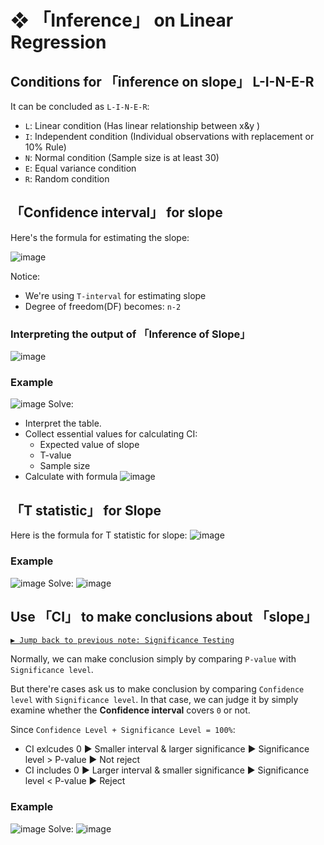 #  ❖ 「Inference」 on Linear Regression

## Conditions for 「inference on slope」 L-I-N-E-R

It can be concluded as `L-I-N-E-R`:
- `L`: Linear condition (Has linear relationship between x&y )
- `I`: Independent condition (Individual observations with replacement or 10% Rule)
- `N`: Normal condition (Sample size is at least 30)
- `E`: Equal variance condition
- `R`: Random condition


## 「Confidence interval」 for slope

Here's the formula for estimating the slope:

![image](https://user-images.githubusercontent.com/14041622/45804029-a5d0dd80-bced-11e8-942d-06be86859f1e.png)

Notice: 
- We're using `T-interval` for estimating slope
- Degree of freedom(DF) becomes: `n-2`

### Interpreting the output of 「Inference of Slope」

![image](https://user-images.githubusercontent.com/14041622/45804150-edf00000-bced-11e8-8920-abc943a8e06d.png)


### Example
![image](https://user-images.githubusercontent.com/14041622/45804359-7373b000-bcee-11e8-8076-9f3522bd00da.png)
Solve:
- Interpret the table.
- Collect essential values for calculating CI:
    - Expected value of slope
    - T-value
    - Sample size
- Calculate with formula
![image](https://user-images.githubusercontent.com/14041622/45804430-a3bb4e80-bcee-11e8-96f2-ccce15b93f1f.png)



## 「T statistic」 for Slope

Here is the formula for T statistic for slope:
![image](https://user-images.githubusercontent.com/14041622/45805335-188f8800-bcf1-11e8-8e43-3d849652d217.png)

### Example
![image](https://user-images.githubusercontent.com/14041622/45805343-204f2c80-bcf1-11e8-9305-1d4d8511917e.png)
Solve:
![image](https://user-images.githubusercontent.com/14041622/45805379-36f58380-bcf1-11e8-9099-1881069224e8.png)



## Use 「CI」 to make conclusions about 「slope」

[`▶︎ Jump back to previous note: Significance Testing`](https://github.com/solomonxie/solomonxie.github.io/issues/50#issuecomment-419806342)

Normally, we can make conclusion simply by comparing `P-value` with `Significance level`.

But there're cases ask us to make conclusion by comparing `Confidence level` with `Significance level`.
In that case, we can judge it by simply examine whether the **Confidence interval** covers `0` or not.

Since `Confidence Level + Significance Level = 100%`:
- CI exlcudes 0 ▶ Smaller interval & larger significance ▶ Significance level > P-value ▶ Not reject
- CI includes 0 ▶ Larger interval & smaller significance ▶ Significance level < P-value ▶ Reject

### Example
![image](https://user-images.githubusercontent.com/14041622/45806174-f6970500-bcf2-11e8-8497-88930707e096.png)
Solve:
![image](https://user-images.githubusercontent.com/14041622/45806401-8b99fe00-bcf3-11e8-8610-ea0b6fb8fe8b.png)

